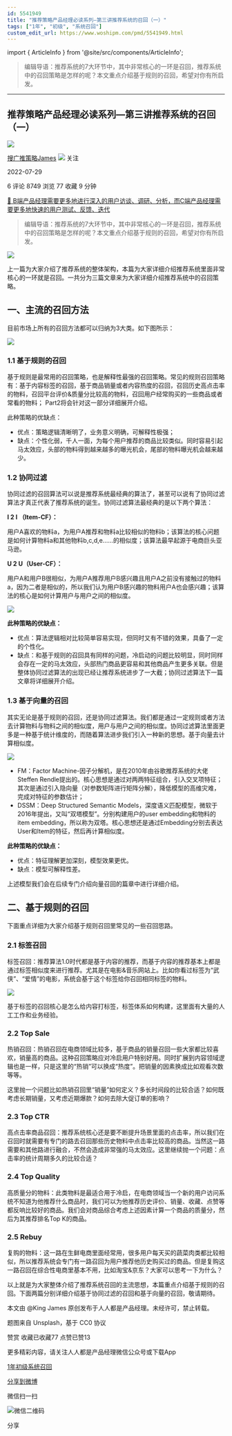 ```yaml
---
id: 5541949
title: "推荐策略产品经理必读系列—第三讲推荐系统的召回（一）"
tags: ["1年", "初级", "系统召回"]
custom_edit_url: https://www.woshipm.com/pmd/5541949.html
---
```

import { ArticleInfo } from '@site/src/components/ArticleInfo';

<ArticleInfo
    author="搜广推策略James"
    authorLink="https://www.woshipm.com/u/1142016"
    published="2022-07-29"
    views={8749}
    comments={6}
    collects={77}
/>

> 编辑导语：推荐系统的7大环节中，其中非常核心的一环是召回，推荐系统中的召回策略是怎样的呢？本文重点介绍基于规则的召回，希望对你有所启发。

---

## 推荐策略产品经理必读系列—第三讲推荐系统的召回（一）

[![](https://static.woshipm.com/view/woshipm_api_def_20231119093104_5933.jpg?imageView2/1/w/72/h/72/q/100)](https://www.woshipm.com/u/1142016)

[搜广推策略James](https://www.woshipm.com/u/1142016) ![](https://static.woshipm.com/tag/1121_1@2x.png) 关注

2022-07-29

6 评论 8749 浏览 77 收藏 9 分钟

[🔗 B端产品经理需要更多地进行深入的用户访谈、调研、分析，而C端产品经理需要更多地快速的用户测试、反馈、迭代](https://ke.qidianla.com/courses/bcpm)

> 编辑导语：推荐系统的7大环节中，其中非常核心的一环是召回，推荐系统中的召回策略是怎样的呢？本文重点介绍基于规则的召回，希望对你有所启发。

![](https://image.woshipm.com/wp-files/2022/07/GNIuRBhQna4oBnX5LOiG.jpg)

上一篇为大家介绍了推荐系统的整体架构，本篇为大家详细介绍推荐系统里面非常核心的一环就是召回。一共分为三篇文章来为大家详细介绍推荐系统中的召回策略。

## 一、主流的召回方法

目前市场上所有的召回方法都可以归纳为3大类。如下图所示：

![](https://image.woshipm.com/wp-files/2022/07/deeKgasvnEGWg7CS11bD.jpeg)

### 1.1 基于规则的召回

基于规则是最常用的召回策略，也是解释性最强的召回策略。常见的规则召回策略有：基于内容标签的召回，基于商品销量或者内容热度的召回，召回历史高点击率的物料，召回平台评价&质量分比较高的物料，召回用户经常购买的一些商品或者常看的物料； Part2将会针对这一部分详细展开介绍。

此种策略的优缺点：

*   优点：策略逻辑清晰明了，业务意义明确，可解释性极强；
*   缺点：个性化弱，千人一面，为每个用户推荐的商品比较类似。同时容易引起马太效应，头部的物料得到越来越多的曝光机会，尾部的物料曝光机会越来越少。

### 1.2 协同过滤

协同过滤的召回算法可以说是推荐系统最经典的算法了，甚至可以说有了协同过滤算法才真正代表了推荐系统的诞生。协同过滤算法最经典的是以下两个算法：

**I 2 I （Item-CF）：**

用户A喜欢的物料a，为用户A推荐和物料a比较相似的物料b；该算法的核心问题是如何计算物料a和其他物料b,c,d,e……的相似度；该算法最早起源于电商巨头亚马逊。

**U 2 U（User-CF）：**

用户A和用户B很相似，为用户A推荐用户B感兴趣且用户A之前没有接触过的物料a，因为二者是相似的，所以我们认为用户B感兴趣的物料用户A也会感兴趣；该算法的核心是如何计算用户与用户之间的相似度。

![](https://image.woshipm.com/wp-files/2022/07/wT7EQsAD10ZMV7EVE7yS.jpeg)

**此种策略的优缺点：**

*   优点：算法逻辑相对比较简单容易实现，但同时又有不错的效果，具备了一定的个性化。
*   缺点：和基于规则的召回具有同样的问题，冷启动的问题比较明显，同时同样会存在一定的马太效应，头部热门商品更容易和其他商品产生更多关联。但是整体协同过滤算法的出现已经让推荐系统进步了一大截；协同过滤算法下一篇文章将详细展开介绍。

### 1.3 基于向量的召回

其实无论是基于规则的召回，还是协同过滤算法。我们都是通过一定规则或者方法去计算物料与物料之间的相似度，用户与用户之间的相似度。协同过滤算法里面更多是一种基于统计维度的，而随着算法进步我们引入一种新的思想。基于向量去计算相似度。

![](https://image.woshipm.com/wp-files/2022/07/ZIK8PRjyf823RtZTitUw.jpeg)

*   FM：Factor Machine-因子分解机，是在2010年由谷歌推荐系统的大佬Steffen Rendle提出的。核心思想是通过对两两特征组合，引入交叉项特征；其次是通过引入隐向量（对参数矩阵进行矩阵分解），降低模型的高维灾难，完成对特征的参数估计；
*   DSSM：Deep Structured Semantic Models，深度语义匹配模型，微软于2016年提出，又叫“双塔模型”。分别构建用户的user embedding和物料的item embedding，所以称为双塔。核心思想还是通过Embedding分别去表达User和Item的特征，然后再计算相似度。

**此种策略的优缺点：**

*   优点：特征理解更加深刻，模型效果更优。
*   缺点：模型可解释性差。

上述模型我们会在后续专门介绍向量召回的篇章中进行详细介绍。

## 二、基于规则的召回

下面重点详细为大家介绍基于规则召回里常见的一些召回思路。

### 2.1 标签召回

标签召回：推荐算法1.0时代都是基于内容的推荐，而基于内容的推荐基本上都是通过标签相似度来进行推荐。尤其是在电影&音乐网站上。比如你看过标签为“武侠”、“爱情”的电影，系统会基于这个标签给你召回相同标签的物料。

![](https://image.woshipm.com/wp-files/2022/07/oqW4Os4PYegskG0XrXRO.jpeg)

基于标签的召回核心是怎么给内容打标签，标签体系如何构建，这里面有大量的人工工作和业务经验。

### 2.2 Top Sale

热销召回：热销召回在电商领域比较多，基于商品的销量召回一些大家都比较喜欢，销量高的商品。这种召回策略应对冷启用户特别好用。同时扩展到内容领域逻辑也是一样，只是这里的“热销”可以换成“热度”。把销量的因素换成比如观看次数等等。

这里抛一个问题比如热销召回里“销量”如何定义？多长时间段的比较合适？如何既考虑长期销量，又考虑近期爆款？如何去除大促订单的影响？

### 2.3 Top CTR

高点击率商品召回：推荐系统核心还是要不断提升场景里面的点击率，所以我们在召回时就需要有专门的路去召回那些历史物料中点击率比较高的商品。当然这一路需要和其他路进行融合，不然会造成非常强的马太效应。这里继续抛一个问题：点击率的统计周期多久的比较合适？

### 2.4 Top Quality

高质量分的物料：此类物料是最适合用于冷启，在电商领域当一个新的用户访问系统不知道为他推荐什么商品时，我们可以为他推荐历史评价、销量、收藏、点赞等都反响比较好的商品。我们会对商品综合考虑上述因素计算一个商品的质量分，然后为其推荐排名Top K的商品。

### 2.5 Rebuy

复购的物料：这一路在生鲜电商里面经常用，很多用户每天买的蔬菜肉类都比较相似，所以推荐系统会专门有一路召回为用户推荐他历史购买过的商品。但是复购这一路召回在综合性电商里基本不用，比如淘宝&京东？大家可以思考一下为什么？

以上就是为大家整体介绍了推荐系统召回的主流思想，本篇重点介绍基于规则的召回。下面两篇分别详细介绍基于协同过滤的召回和基于向量的召回，敬请期待。

本文由 @King James 原创发布于人人都是产品经理。未经许可，禁止转载。

题图来自 Unsplash，基于 CC0 协议

赞赏 收藏已收藏77 点赞已赞13

更多精彩内容，请关注人人都是产品经理微信公众号或下载App

[1年](https://www.woshipm.com/tag/1%e5%b9%b4)[初级](https://www.woshipm.com/tag/%e5%88%9d%e7%ba%a7)[系统召回](https://www.woshipm.com/tag/%e7%b3%bb%e7%bb%9f%e5%8f%ac%e5%9b%9e)

[分享到微博](https://service.weibo.com/share/share.php?appkey=2775287854&title=推荐策略产品经理必读系列—第三讲推荐系统的召回（一）&url=https://www.woshipm.com/pmd/5541949.html&pic=https://image.woshipm.com/wp-files/2022/07/GNIuRBhQna4oBnX5LOiG.jpg)

微信扫一扫

![微信二维码](https://api.pwmqr.com/qrcode/create/?url=https://www.woshipm.com/pmd/5541949.html)

分享